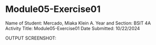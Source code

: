 # Module05-Exercise01

Name of Student: Mercado, Miaka Klein A.
Year and Section: BSIT 4A
Activity Title: Module05-Exercise01
Date Submitted: 10/22/2024

OUTPUT SCREENSHOT:
